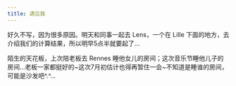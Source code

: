 ```yaml
---
title: 遇见我
---
```


好久不写，因为很多原因。明天和同事一起去 Lens，一个在 Lille 下面的地方，去介绍我们的计算结果，所以明早5点半就要起了...

陌生的天花板，上次陪老板去 Rennes 睡他女儿的房间；这次音乐节睡他儿子的房间...老板一家都挺好的~这次7月初估计也得再暂住一会~不知道是睡谁的房间，可能是沙发吧^.^...